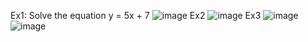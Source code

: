 Ex1: Solve the equation y = 5x + 7
![image](https://github.com/user-attachments/assets/0a337aff-340b-402d-a4ea-cb03660c0833)
Ex2 ![image](https://github.com/user-attachments/assets/85b4c03a-1879-4221-8e78-9ea30b7caa6b)
Ex3 ![image](https://github.com/user-attachments/assets/b1b995a8-5aea-48b1-bc7f-fd1062222823)
![image](https://github.com/user-attachments/assets/0611e445-a5a2-4092-8091-adb3ee6cfc97)




